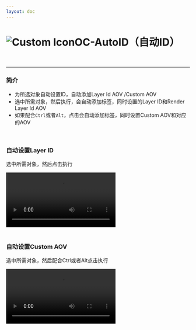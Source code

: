 ```yaml
---
layout: doc
---
```

# <span class="h1-icon"><img src="/img/RS-AutoID.webp" alt="Custom Icon"></span>OC-AutoID（自动ID）

<br/>

---

### 简介

- 为所选对象自动设置ID，自动添加Layer Id AOV /Custom AOV
- 选中所需对象，然后执行，会自动添加标签，同时设置的Layer ID和Render Layer Id AOV
- 如果配合`Ctrl`或者`Alt`，点击会自动添加标签，同时设置Custom AOV和对应的AOV

<br/>


### 自动设置Layer ID
选中所需对象，然后点击执行
<br/>

<video controls>
  <source src="/img/oc-mattool-autoid-layer-id.webm" type="video/webm">
</video>

<br/>
<br/>

### 自动设置Custom AOV
选中所需对象，然后配合Ctrl或者Alt点击执行
<br/>

<video controls>
  <source src="/img/oc-mattool-autoid-custom-aov.webm" type="video/webm">
</video>

<br/>
<br/>